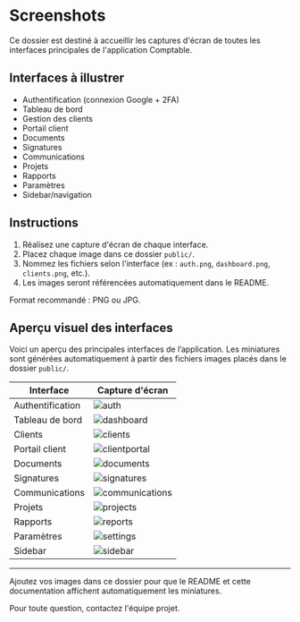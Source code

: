 # Screenshots

Ce dossier est destiné à accueillir les captures d'écran de toutes les interfaces principales de l'application Comptable.

## Interfaces à illustrer

- Authentification (connexion Google + 2FA)
- Tableau de bord
- Gestion des clients
- Portail client
- Documents
- Signatures
- Communications
- Projets
- Rapports
- Paramètres
- Sidebar/navigation

## Instructions

1. Réalisez une capture d'écran de chaque interface.
2. Placez chaque image dans ce dossier `public/`.
3. Nommez les fichiers selon l'interface (ex : `auth.png`, `dashboard.png`, `clients.png`, etc.).
4. Les images seront référencées automatiquement dans le README.

Format recommandé : PNG ou JPG.

## Aperçu visuel des interfaces

Voici un aperçu des principales interfaces de l’application. Les miniatures sont générées automatiquement à partir des fichiers images placés dans le dossier `public/`.

| Interface         | Capture d'écran                |
|-------------------|-------------------------------|
| Authentification  | ![auth](auth.png)              |
| Tableau de bord   | ![dashboard](dashboard.png)    |
| Clients           | ![clients](clients.png)        |
| Portail client    | ![clientportal](clientportal.png) |
| Documents         | ![documents](documents.png)    |
| Signatures        | ![signatures](signatures.png)  |
| Communications    | ![communications](communications.png) |
| Projets           | ![projects](projects.png)      |
| Rapports          | ![reports](reports.png)        |
| Paramètres        | ![settings](settings.png)      |
| Sidebar           | ![sidebar](sidebar.png)        |

---

Ajoutez vos images dans ce dossier pour que le README et cette documentation affichent automatiquement les miniatures.

Pour toute question, contactez l'équipe projet.
